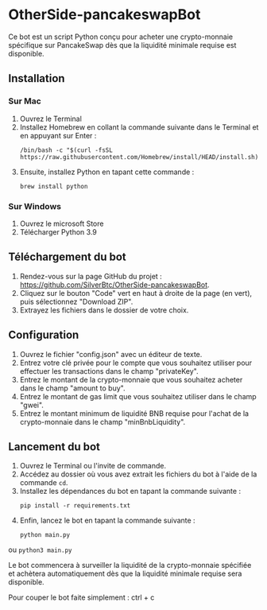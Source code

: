 # OtherSide-pancakeswapBot

Ce bot est un script Python conçu pour acheter une crypto-monnaie spécifique sur PancakeSwap dès que la liquidité minimale requise est disponible. 

## Installation

### Sur Mac
1. Ouvrez le Terminal
2. Installez Homebrew en collant la commande suivante dans le Terminal et en appuyant sur Enter : 
    ```
    /bin/bash -c "$(curl -fsSL https://raw.githubusercontent.com/Homebrew/install/HEAD/install.sh)"
    ```
3. Ensuite, installez Python en tapant cette commande : 
    ```
    brew install python
    ```
### Sur Windows
1. Ouvrez le microsoft Store
2. Télécharger Python 3.9

## Téléchargement du bot

1. Rendez-vous sur la page GitHub du projet : https://github.com/SilverBtc/OtherSide-pancakeswapBot.
2. Cliquez sur le bouton "Code" vert en haut à droite de la page (en vert), puis sélectionnez "Download ZIP".
3. Extrayez les fichiers dans le dossier de votre choix.

## Configuration

1. Ouvrez le fichier "config.json" avec un éditeur de texte.
2. Entrez votre clé privée pour le compte que vous souhaitez utiliser pour effectuer les transactions dans le champ "privateKey".
3. Entrez le montant de la crypto-monnaie que vous souhaitez acheter dans le champ "amount to buy".
4. Entrez le montant de gas limit que vous souhaitez utiliser dans le champ "gwei".
5. Entrez le montant minimum de liquidité BNB requise pour l'achat de la crypto-monnaie dans le champ "minBnbLiquidity".

## Lancement du bot

1. Ouvrez le Terminal ou l'invite de commande.
2. Accédez au dossier où vous avez extrait les fichiers du bot à l'aide de la commande `cd`.
3. Installez les dépendances du bot en tapant la commande suivante : 
    ```
    pip install -r requirements.txt
    ```
4. Enfin, lancez le bot en tapant la commande suivante : 
    ```
    python main.py
    ```
ou 
    ```
    python3 main.py
    ```

Le bot commencera à surveiller la liquidité de la crypto-monnaie spécifiée et achètera automatiquement dès que la liquidité minimale requise sera disponible.

Pour couper le bot faite simplement : ctrl + c
